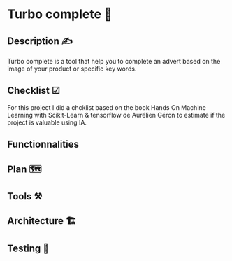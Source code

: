 # Turbo complete 🚀

## Description ✍

Turbo complete is a tool that help you to complete an advert based on the image of your product or specific key words.


## Checklist ☑

For this project I did a chcklist based on the book Hands On Machine Learning with Scikit-Learn & tensorflow de Aurélien Géron to estimate if the project is valuable using IA.

## Functionnalities

## Plan 🗺️

## Tools ⚒️

## Architecture 🏗️

## Testing 🧪

